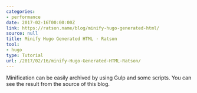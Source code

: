 ```yaml
---
categories:
- performance
date: 2017-02-16T00:00:00Z
link: https://ratson.name/blog/minify-hugo-generated-html/
source: null
title: Minify Hugo Generated HTML · Ratson
tool:
- hugo
type: Tutorial
url: /2017/02/16/minify-Hugo-Generated-HTML-Ratson/
---
```


Minification can be easily archived by using Gulp and some scripts. You can see the result from the source of this blog.





